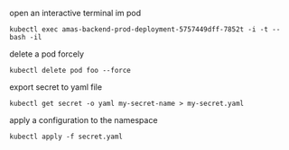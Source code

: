 open an interactive terminal im pod

```
kubectl exec amas-backend-prod-deployment-5757449dff-7852t -i -t -- bash -il
```

delete a pod forcely
```
kubectl delete pod foo --force
```
export secret to yaml file
```
kubectl get secret -o yaml my-secret-name > my-secret.yaml
```
apply a configuration to the namespace
```
kubectl apply -f secret.yaml
```
